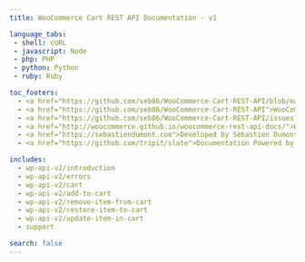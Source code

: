 ```yaml
---
title: WooCommerce Cart REST API Documentation - v1

language_tabs:
 - shell: cURL
 - javascript: Node
 - php: PHP
 - python: Python
 - ruby: Ruby

toc_footers:
  - <a href="https://github.com/seb86/WooCommerce-Cart-REST-API/blob/master/CONTRIBUTING.md">Contribute to Project</a>
  - <a href="https://github.com/seb86/WooCommerce-Cart-REST-API">WooCommerce Cart REST API Repository</a>
  - <a href="https://github.com/seb86/WooCommerce-Cart-REST-API/issues?page=1&amp;state=open">WooCommerce Cart REST API Issues</a>
  - <a href="http://woocommerce.github.io/woocommerce-rest-api-docs/">WooCommerce REST API Documentation</a>
  - <a href="https://sebastiendumont.com">Developed by Sébastien Dumont</a>
  - <a href="https://github.com/tripit/slate">Documentation Powered by Slate</a>

includes:
  - wp-api-v2/introduction
  - wp-api-v2/errors
  - wp-api-v2/cart
  - wp-api-v2/add-to-cart
  - wp-api-v2/remove-item-from-cart
  - wp-api-v2/restore-item-to-cart
  - wp-api-v2/update-item-in-cart
  - support

search: false
---
```

